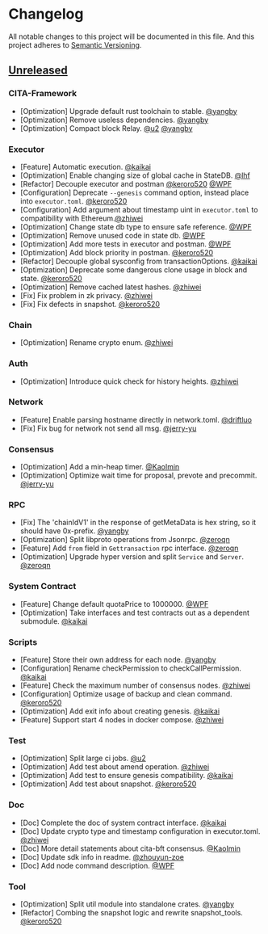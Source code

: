# Changelog

All notable changes to this project will be documented in this file. And this project adheres to [Semantic Versioning](https://semver.org/spec/v2.0.0.html).

## [Unreleased]

### CITA-Framework

- [Optimization] Upgrade default rust toolchain to stable. [@yangby]
- [Optimization] Remove useless dependencies. [@yangby]
- [Optimization] Compact block Relay. [@u2] [@yangby]

### Executor

- [Feature] Automatic execution. [@kaikai]
- [Optimization] Enable changing size of global cache in StateDB. [@lhf]
- [Refactor] Decouple executor and postman [@keroro520] [@WPF]
- [Configuration] Deprecate `--genesis` command option, instead place into `executor.toml`. [@keroro520]
- [Configuration] Add argument about timestamp uint in `executor.toml` to compatibility with Ethereum.[@zhiwei]
- [Optimization] Change state db type to ensure safe reference. [@WPF]
- [Optimization] Remove unused code in state db. [@WPF]
- [Optimization] Add more tests in executor and postman. [@WPF]
- [Optimization] Add block priority in postman. [@keroro520]
- [Refactor] Decouple global sysconfig from transactionOptions. [@kaikai]
- [Optimization] Deprecate some dangerous clone usage in block and state. [@keroro520]
- [Optimization] Remove cached latest hashes. [@zhiwei]
- [Fix] Fix problem in zk privacy. [@zhiwei]
- [Fix] Fix defects in snapshot. [@keroro520]

### Chain

- [Optimization] Rename crypto enum. [@zhiwei]

### Auth

- [Optimization] Introduce quick check for history heights. [@zhiwei]

### Network

- [Feature] Enable parsing hostname directly in network.toml. [@driftluo]
- [Fix] Fix bug for network not send all msg. [@jerry-yu]

### Consensus

- [Optimization] Add a min-heap timer. [@KaoImin]
- [Optimization] Optimize wait time for proposal, prevote and precommit. [@jerry-yu]

### RPC

- [Fix] The 'chainIdV1' in the response of getMetaData is hex string, so it should have 0x-prefix. [@yangby]
- [Optimization] Split libproto operations from Jsonrpc. [@zeroqn]
- [Feature] Add `from` field in `Gettransaction` rpc interface. [@zeroqn]
- [Optimization] Upgrade hyper version and split `Service` and `Server`. [@zeroqn]

### System Contract

- [Feature] Change default quotaPrice to 1000000. [@WPF]
- [Optimization] Take interfaces and test contracts out as a dependent submodule. [@kaikai]

### Scripts

- [Feature] Store their own address for each node. [@yangby]
- [Configuration] Rename checkPermission to checkCallPermission. [@kaikai]
- [Feature] Check the maximum number of consensus nodes. [@zhiwei]
- [Configuration] Optimize usage of backup and clean command. [@keroro520]
- [Optimization] Add exit info about creating genesis. [@kaikai]
- [Feature] Support start 4 nodes in docker compose. [@zhiwei]

### Test

- [Optimization] Split large ci jobs. [@u2]
- [Optimization] Add test about amend operation. [@zhiwei]
- [Optimization] Add test to ensure genesis compatibility. [@kaikai]
- [Optimization] Add test about snapshot. [@keroro520]

### Doc

- [Doc] Complete the doc of system contract interface. [@kaikai]
- [Doc] Update crypto type and timestamp configuration in executor.toml. [@zhiwei]
- [Doc] More detail statements about cita-bft consensus. [@KaoImin]
- [Doc] Update sdk info in readme. [@zhouyun-zoe]
- [Doc] Add node command description. [@WPF]

### Tool

- [Optimization] Split util module into standalone crates. [@yangby]
- [Refactor] Combing the snapshot logic and rewrite snapshot_tools. [@keroro520]

[Unreleased]: https://github.com/cryptape/cita/compare/v0.21...HEAD

[@KaoImin]: https://github.com/KaoImin
[@WPF]: https://github.com/ouwenkg
[@driftluo]: https://github.com/driftluo
[@jerry-yu]: https://github.com/jerry-yu
[@kaikai]: https://github.com/kaikai1024
[@keroro520]: https://github.com/keroro520
[@lhf]: https://github.com/EighteenZi
[@u2]: https://github.com/u2
[@yangby]: https://github.com/yangby-cryptape
[@zhiwei]: https://github.com/rink1969
[@zhouyun-zoe]: https://github.com/zhouyun-zoe
[@zeroqn]: https://github.com/zeroqn
